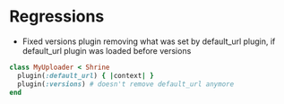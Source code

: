 Regressions
===========

* Fixed versions plugin removing what was set by default_url plugin, if
  default_url plugin was loaded before versions

```rb
class MyUploader < Shrine 
  plugin(:default_url) { |context| }
  plugin(:versions) # doesn't remove default_url anymore
end
```
